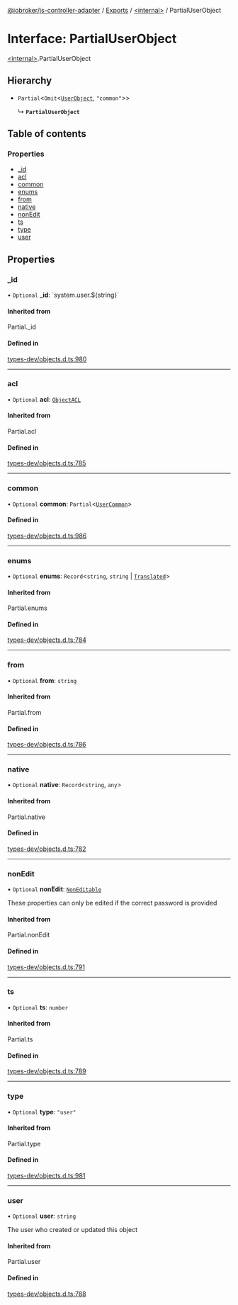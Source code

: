 [@iobroker/js-controller-adapter](../README.md) / [Exports](../modules.md) / [\<internal\>](../modules/internal_.md) / PartialUserObject

# Interface: PartialUserObject

[\<internal\>](../modules/internal_.md).PartialUserObject

## Hierarchy

- `Partial`\<`Omit`\<[`UserObject`](internal_.UserObject.md), ``"common"``\>\>

  ↳ **`PartialUserObject`**

## Table of contents

### Properties

- [\_id](internal_.PartialUserObject.md#_id)
- [acl](internal_.PartialUserObject.md#acl)
- [common](internal_.PartialUserObject.md#common)
- [enums](internal_.PartialUserObject.md#enums)
- [from](internal_.PartialUserObject.md#from)
- [native](internal_.PartialUserObject.md#native)
- [nonEdit](internal_.PartialUserObject.md#nonedit)
- [ts](internal_.PartialUserObject.md#ts)
- [type](internal_.PartialUserObject.md#type)
- [user](internal_.PartialUserObject.md#user)

## Properties

### \_id

• `Optional` **\_id**: \`system.user.$\{string}\`

#### Inherited from

Partial.\_id

#### Defined in

[types-dev/objects.d.ts:980](https://github.com/ioBroker/ioBroker.js-controller/blob/559f7b7a/packages/types-dev/objects.d.ts#L980)

___

### acl

• `Optional` **acl**: [`ObjectACL`](internal_.ObjectACL.md)

#### Inherited from

Partial.acl

#### Defined in

[types-dev/objects.d.ts:785](https://github.com/ioBroker/ioBroker.js-controller/blob/559f7b7a/packages/types-dev/objects.d.ts#L785)

___

### common

• `Optional` **common**: `Partial`\<[`UserCommon`](internal_.UserCommon.md)\>

#### Defined in

[types-dev/objects.d.ts:986](https://github.com/ioBroker/ioBroker.js-controller/blob/559f7b7a/packages/types-dev/objects.d.ts#L986)

___

### enums

• `Optional` **enums**: `Record`\<`string`, `string` \| [`Translated`](../modules/internal_.md#translated)\>

#### Inherited from

Partial.enums

#### Defined in

[types-dev/objects.d.ts:784](https://github.com/ioBroker/ioBroker.js-controller/blob/559f7b7a/packages/types-dev/objects.d.ts#L784)

___

### from

• `Optional` **from**: `string`

#### Inherited from

Partial.from

#### Defined in

[types-dev/objects.d.ts:786](https://github.com/ioBroker/ioBroker.js-controller/blob/559f7b7a/packages/types-dev/objects.d.ts#L786)

___

### native

• `Optional` **native**: `Record`\<`string`, `any`\>

#### Inherited from

Partial.native

#### Defined in

[types-dev/objects.d.ts:782](https://github.com/ioBroker/ioBroker.js-controller/blob/559f7b7a/packages/types-dev/objects.d.ts#L782)

___

### nonEdit

• `Optional` **nonEdit**: [`NonEditable`](internal_.NonEditable.md)

These properties can only be edited if the correct password is provided

#### Inherited from

Partial.nonEdit

#### Defined in

[types-dev/objects.d.ts:791](https://github.com/ioBroker/ioBroker.js-controller/blob/559f7b7a/packages/types-dev/objects.d.ts#L791)

___

### ts

• `Optional` **ts**: `number`

#### Inherited from

Partial.ts

#### Defined in

[types-dev/objects.d.ts:789](https://github.com/ioBroker/ioBroker.js-controller/blob/559f7b7a/packages/types-dev/objects.d.ts#L789)

___

### type

• `Optional` **type**: ``"user"``

#### Inherited from

Partial.type

#### Defined in

[types-dev/objects.d.ts:981](https://github.com/ioBroker/ioBroker.js-controller/blob/559f7b7a/packages/types-dev/objects.d.ts#L981)

___

### user

• `Optional` **user**: `string`

The user who created or updated this object

#### Inherited from

Partial.user

#### Defined in

[types-dev/objects.d.ts:788](https://github.com/ioBroker/ioBroker.js-controller/blob/559f7b7a/packages/types-dev/objects.d.ts#L788)
